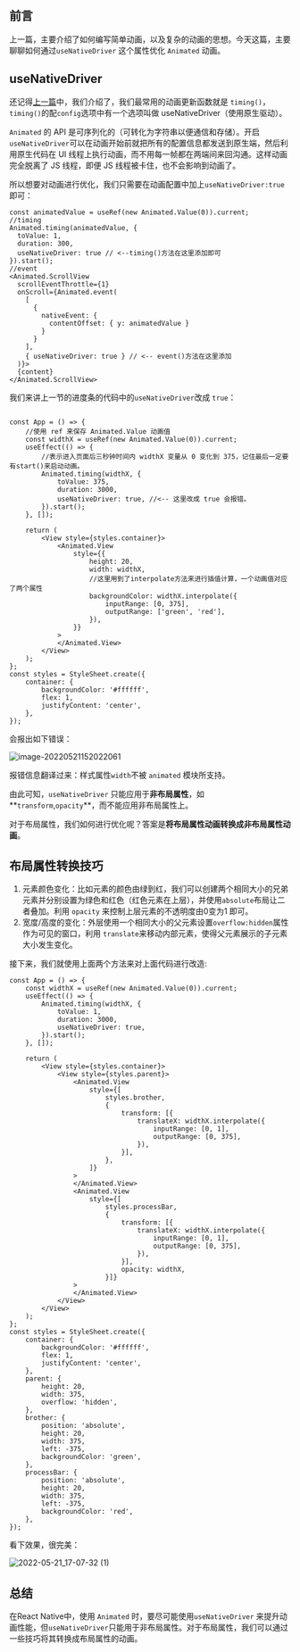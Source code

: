 ## 前言

上一篇，主要介绍了如何编写简单动画，以及复杂的动画的思想。今天这篇，主要聊聊如何通过`useNativeDriver` 这个属性优化 `Animated` 动画。

## useNativeDriver

还记得[上一篇](https://juejin.cn/post/7100068545953792030)中，我们介绍了，我们最常用的动画更新函数就是 `timing()`，`timing()`的配`config`选项中有一个选项叫做 useNativeDriver（使用原生驱动）。

`Animated` 的 API 是可序列化的（可转化为字符串以便通信和存储）。开启`useNativeDriver`可以在动画开始前就把所有的配置信息都发送到原生端，然后利用原生代码在 UI 线程上执行动画，而不用每一帧都在两端间来回沟通。这样动画完全脱离了 JS 线程，即便 JS 线程被卡住，也不会影响到动画了。

所以想要对动画进行优化，我们只需要在动画配置中加上`useNativeDriver:true`即可：

```react
const animatedValue = useRef(new Animated.Value(0)).current;
//timing
Animated.timing(animatedValue, {
  toValue: 1,
  duration: 300,
  useNativeDriver: true // <--timing()方法在这里添加即可
}).start();
//event
<Animated.ScrollView
  scrollEventThrottle={1}
  onScroll={Animated.event(
    [
      {
        nativeEvent: {
          contentOffset: { y: animatedValue }
        }
      }
    ],
    { useNativeDriver: true } // <-- event()方法在这里添加
  )}>
  {content}
</Animated.ScrollView>
```

我们来讲上一节的进度条的代码中的`useNativeDriver`改成 `true`：

```react

const App = () => {
    //使用 ref 来保存 Animated.Value 动画值
    const widthX = useRef(new Animated.Value(0)).current;
    useEffect(() => {
        //表示进入页面后三秒钟时间内 widthX 变量从 0 变化到 375，记住最后一定要有start()来启动动画。
        Animated.timing(widthX, {
            toValue: 375,
            duration: 3000,
            useNativeDriver: true, //<-- 这里改成 true 会报错。
        }).start();
    }, []);

    return (
        <View style={styles.container}>
            <Animated.View
                style={{
                    height: 20,
                    width: widthX,
                    //这里用到了interpolate方法来进行插值计算，一个动画值对应了两个属性
                    backgroundColor: widthX.interpolate({
                        inputRange: [0, 375],
                        outputRange: ['green', 'red'],
                    }),
                }}
            >
            </Animated.View>
        </View>
    );
};
const styles = StyleSheet.create({
    container: {
        backgroundColor: '#ffffff',
        flex: 1,
        justifyContent: 'center',
    },
});
```

会报出如下错误：

![image-20220521152022061](https://cdn.jsdelivr.net/gh/qulingyuan/ly_picture@master/img/202205211520156.png)

报错信息翻译过来：样式属性`width`不被 `animated` 模块所支持。

由此可知，`useNativeDriver` 只能应用于**非布局属性**，如**`transform`,`opacity`**，而不能应用非布局属性上。

对于布局属性，我们如何进行优化呢？答案是**将布局属性动画转换成非布局属性动画**。

## 布局属性转换技巧

1. 元素颜色变化：比如元素的颜色由绿到红，我们可以创建两个相同大小的兄弟元素并分别设置为绿色和红色（红色元素在上层），并使用`absolute`布局让二者叠加。利用 `opacity` 来控制上层元素的不透明度由0变为1 即可。
2. 宽度/高度的变化：外层使用一个相同大小的父元素设置`overflow:hidden`属性作为可见的窗口，利用 `translate`来移动内部元素，使得父元素展示的子元素大小发生变化。

接下来，我们就使用上面两个方法来对上面代码进行改造:

```
const App = () => {
    const widthX = useRef(new Animated.Value(0)).current;
    useEffect(() => {
        Animated.timing(widthX, {
            toValue: 1,
            duration: 3000,
            useNativeDriver: true,
        }).start();
    }, []);

    return (
        <View style={styles.container}>
            <View style={styles.parent}>
                <Animated.View
                    style={[
                        styles.brother,
                        {
                            transform: [{
                                translateX: widthX.interpolate({
                                    inputRange: [0, 1],
                                    outputRange: [0, 375],
                                }),
                            }],
                        },
                    ]}
                >
                </Animated.View>
                <Animated.View
                    style={[
                        styles.processBar,
                        {
                            transform: [{
                                translateX: widthX.interpolate({
                                    inputRange: [0, 1],
                                    outputRange: [0, 375],
                                }),
                            }],
                            opacity: widthX,
                        }]}
                >
                </Animated.View>
            </View>
        </View>
    );
};
const styles = StyleSheet.create({
    container: {
        backgroundColor: '#ffffff',
        flex: 1,
        justifyContent: 'center',
    },
    parent: {
        height: 20,
        width: 375,
        overflow: 'hidden',
    },
    brother: {
        position: 'absolute',
        height: 20,
        width: 375,
        left: -375,
        backgroundColor: 'green',
    },
    processBar: {
        position: 'absolute',
        height: 20,
        width: 375,
        left: -375,
        backgroundColor: 'red',
    },
});
```

看下效果，很完美：

![2022-05-21_17-07-32 (1)](https://cdn.jsdelivr.net/gh/qulingyuan/ly_picture@master/img/202205211709423.gif)

## 总结

在React Native中，使用 `Animated` 时，要尽可能使用`useNativeDriver` 来提升动画性能，但`useNativeDriver`只能用于非布局属性。对于布局属性，我们可以通过一些技巧将其转换成布局属性的动画。
